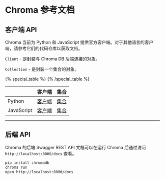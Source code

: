 # Chroma 参考文档

## 客户端 API

Chroma 当前为 Python 和 JavaScript 提供官方客户端。对于其他语言的客户端，请参考它们的代码仓库以获取文档。

`Client` - 是封装与 Chroma DB 后端连接的对象。

`Collection` - 是封装一个集合的对象。


{% special_table %}
{% /special_table %}

|              | 客户端                | 集合                              |
|--------------|-----------------------|-----------------------------------|
| Python | [客户端](./python/client) | [集合](./python/collection)       |
| JavaScript | [客户端](./js/client) | [集合](./js/collection)           |

***

## 后端 API

Chroma 的后端 Swagger REST API 文档可以在运行 Chroma 后通过访问 `http://localhost:8000/docs` 查看。

```bash
pip install chromadb
chroma run
open http://localhost:8000/docs
```